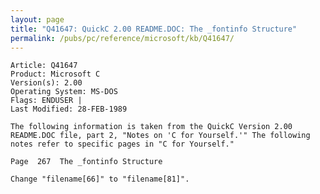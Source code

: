 ```yaml
---
layout: page
title: "Q41647: QuickC 2.00 README.DOC: The _fontinfo Structure"
permalink: /pubs/pc/reference/microsoft/kb/Q41647/
---
```


	Article: Q41647
	Product: Microsoft C
	Version(s): 2.00
	Operating System: MS-DOS
	Flags: ENDUSER |
	Last Modified: 28-FEB-1989
	
	The following information is taken from the QuickC Version 2.00
	README.DOC file, part 2, "Notes on 'C for Yourself.'" The following
	notes refer to specific pages in "C for Yourself."
	
	Page  267  The _fontinfo Structure
	
	Change "filename[66]" to "filename[81]".
